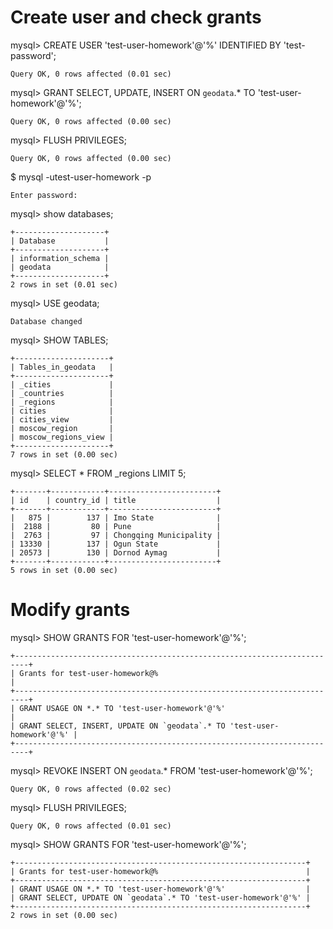 # Create user and check grants

mysql> CREATE USER 'test-user-homework'@'%' IDENTIFIED BY 'test-password';

    Query OK, 0 rows affected (0.01 sec)

mysql> GRANT SELECT, UPDATE, INSERT ON `geodata`.* TO 'test-user-homework'@'%';

    Query OK, 0 rows affected (0.00 sec)

mysql> FLUSH PRIVILEGES;

    Query OK, 0 rows affected (0.00 sec)

$ mysql -utest-user-homework -p

    Enter password:

mysql> show databases;

    +--------------------+
    | Database           |
    +--------------------+
    | information_schema |
    | geodata            |
    +--------------------+
    2 rows in set (0.01 sec)

mysql> USE geodata;

    Database changed

mysql> SHOW TABLES;

    +---------------------+
    | Tables_in_geodata   |
    +---------------------+
    | _cities             |
    | _countries          |
    | _regions            |
    | cities              |
    | cities_view         |
    | moscow_region       |
    | moscow_regions_view |
    +---------------------+
    7 rows in set (0.00 sec)

mysql> SELECT * FROM _regions LIMIT 5;

    +-------+------------+------------------------+
    | id    | country_id | title                  |
    +-------+------------+------------------------+
    |   875 |        137 | Imo State              |
    |  2188 |         80 | Pune                   |
    |  2763 |         97 | Chongqing Municipality |
    | 13330 |        137 | Ogun State             |
    | 20573 |        130 | Dornod Aymag           |
    +-------+------------+------------------------+
    5 rows in set (0.00 sec)


# Modify grants

mysql> SHOW GRANTS FOR 'test-user-homework'@'%';

    +-------------------------------------------------------------------------+
    | Grants for test-user-homework@%                                         |
    +-------------------------------------------------------------------------+
    | GRANT USAGE ON *.* TO 'test-user-homework'@'%'                          |
    | GRANT SELECT, INSERT, UPDATE ON `geodata`.* TO 'test-user-homework'@'%' |
    +-------------------------------------------------------------------------+

mysql> REVOKE INSERT ON `geodata`.* FROM 'test-user-homework'@'%';

    Query OK, 0 rows affected (0.02 sec)

mysql> FLUSH PRIVILEGES;

    Query OK, 0 rows affected (0.01 sec)

mysql> SHOW GRANTS FOR 'test-user-homework'@'%';

    +-----------------------------------------------------------------+
    | Grants for test-user-homework@%                                 |
    +-----------------------------------------------------------------+
    | GRANT USAGE ON *.* TO 'test-user-homework'@'%'                  |
    | GRANT SELECT, UPDATE ON `geodata`.* TO 'test-user-homework'@'%' |
    +-----------------------------------------------------------------+
    2 rows in set (0.00 sec)
